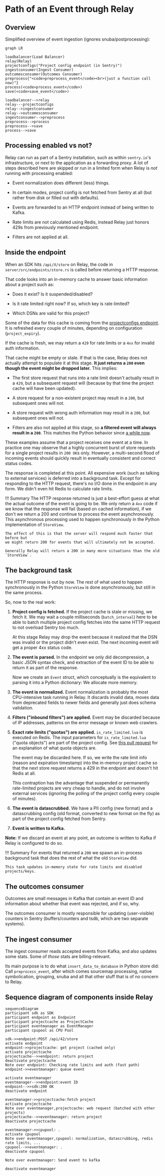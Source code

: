 # Path of an Event through Relay

## Overview

Simplified overview of event ingestion (ignores snuba/postprocessing):

```mermaid
graph LR

loadbalancer(Load Balancer)
relay(Relay)
projectconfigs("Project config endpoint (in Sentry)")
ingestconsumer(Ingest Consumer)
outcomesconsumer(Outcomes Consumer)
preprocess{"<code>preprocess_event</code><br>(just a function call now)"}
process(<code>process_event</code>)
save(<code>save_event</code>)

loadbalancer-->relay
relay---projectconfigs
relay-->ingestconsumer
relay-->outcomesconsumer
ingestconsumer-->preprocess
preprocess-->process
preprocess-->save
process-->save

```

## Processing enabled vs not?

Relay can run as part of a Sentry installation, such as within `sentry.io`'s
infrastructure, or next to the application as a forwarding proxy. A lot of
steps described here are skipped or run in a limited form when Relay is *not*
running with processing enabled:

*  Event normalization does different (less) things.

*  In certain modes, project config is not fetched from Sentry at all (but
   rather from disk or filled out with defaults).

*  Events are forwarded to an HTTP endpoint instead of being written to Kafka.

*  Rate limits are not calculated using Redis, instead Relay just honors 429s
   from previously mentioned endpoint.

*  Filters are not applied at all.

## Inside the endpoint

When an SDK hits `/api/X/store` on Relay, the code in
`server/src/endpoints/store.rs` is called before returning a HTTP response.

That code looks into an in-memory cache to answer basic information about a project such as:

*  Does it exist? Is it suspended/disabled?

*  Is it rate limited right now? If so, which key is rate limited?

*  Which DSNs are valid for this project?

Some of the data for this cache is coming from the [projectconfigs
endpoint](https://github.com/getsentry/sentry/blob/c868def30e013177383f8ca5909090c8bdbd8f6f/src/sentry/api/endpoints/relay_projectconfigs.py).
It is refreshed every couple of minutes, depending on configuration (`project_expiry`).

If the cache is fresh, we may return a `429` for rate limits or a `4xx` for
invalid auth information.

That cache might be empty or stale. If that is the case, Relay does not
actually attempt to populate it at this stage. **It just returns a `200` even
though the event might be dropped later.** This implies:

*  The first store request that runs into a rate limit doesn't actually result
   in a `429`, but a subsequent request will (because by that time the project
   cache will have been updated).

*  A store request for a non-existent project may result in a `200`, but
   subsequent ones will not.

*  A store request with wrong auth information may result in a `200`, but
   subsequent ones will not.

*  Filters are also not applied at this stage, so **a filtered event will
   always result in a `200`**. This matches the Python behavior since [a while
   now](https://github.com/getsentry/sentry/pull/14561).

These examples assume that a project receives one event at a time. In practice
one may observe that a highly concurrent burst of store requests for a single
project results in `200 OK`s only. However, a multi-second flood of incoming
events should quickly result in eventually consistent and correct status codes.

The response is completed at this point. All expensive work (such as talking to
external services) is deferred into a background task. Except for responding to
the HTTP request, there's no I/O done in the endpoint in any form. We didn't
even hit Redis to calculate rate limits.

!!! Summary
    The HTTP response returned is just a best-effort guess at what the actual
    outcome of the event is going to be. We only return a `4xx` code if we know that
    the response will fail (based on cached information), if we don't we return a
    200 and continue to process the event asynchronously. This asynchronous
    processing used to happen synchronously in the Python implementation of
    `StoreView`.

    The effect of this is that the server will respond much faster that before but
    we might return 200 for events that will ultimately not be accepted.

    Generally Relay will return a 200 in many more situations than the old
    `StoreView`.

## The background task

The HTTP response is out by now. The rest of what used to happen synchronously in the
Python `StoreView` is done asynchronously, but still in the same process.

So, now to the real work:

1.  **Project config is fetched.** If the project cache is stale or missing, we
    fetch it. We may wait a couple milliseconds (`batch_interval`) here to be
    able to batch multiple project config fetches into the same HTTP request to
    not overload Sentry too much.

    At this stage Relay may drop the event because it realized that the DSN was
    invalid or the project didn't even exist. The next incoming event will get a
    proper 4xx status code.

1.  **The event is parsed.** In the endpoint we only did decompression, a basic
    JSON syntax check, and extraction of the event ID to be able to return it as
    part of the response.

    Now we create an `Event` struct, which conceptually is the equivalent to
    parsing it into a Python dictionary: We allocate more memory.

1.  **The event is normalized.** Event normalization is probably the most
    CPU-intensive task running in Relay. It discards invalid data, moves data
    from deprecated fields to newer fields and generally just does schema
    validation.

1.  **Filters ("inbound filters") are applied.** Event may be discarded because of IP
    addresses, patterns on the error message or known web crawlers.

1.  **Exact rate limits ("quotas") are applied.** `is_rate_limited.lua` is
    executed on Redis. The input parameters for `is_rate_limited.lua` ("quota
    objects") are part of the project config. See [this pull
    request](https://github.com/getsentry/sentry/pull/14558) for an explanation
    of what quota objects are.

    The event may be discarded here. If so, we write the rate limit info
    (reason and expiration timestamp) into the in-memory project cache so that
    the next store request returns a 429 in the endpoint and doesn't hit Redis
    at all.

    This contraption has the advantage that suspended or permanently
    rate-limited projects are very cheap to handle, and do not involve external
    services (ignoring the polling of the project config every couple of
    minutes).

1.  **The event is datascrubbed.** We have a PII config (new format) and a
    datascrubbing config (old format, converted to new format on the fly) as
    part of the project config fetched from Sentry.

1.  **Event is written to Kafka.**

**Note:** If we discard an event at any point, an outcome is written to Kafka
if Relay is configured to do so.

!!! Summary
    For events that returned a `200` we spawn an in-process background task
    that does the rest of what the old `StoreView` did.

    This task updates in-memory state for rate limits and disabled
    projects/keys.

## The outcomes consumer

Outcomes are small messages in Kafka that contain an event ID and information
about whether that event was rejected, and if so, why.

The outcomes consumer is mostly responsible for updating (user-visible)
counters in Sentry (buffers/counters and tsdb, which are two separate systems).

## The ingest consumer

The ingest consumer reads accepted events from Kafka, and also updates some
stats. Some of *those* stats are billing-relevant.

Its main purpose is to do what `insert_data_to_database` in Python store did:
Call `preprocess_event`, after which comes sourcemap processing, native
symbolication, grouping, snuba and all that other stuff that is of no concern
to Relay.

## Sequence diagram of components inside Relay

```mermaid
sequenceDiagram
participant sdk as SDK
participant endpoint as Endpoint
participant projectcache as ProjectCache
participant eventmanager as EventManager
participant cpupool as CPU Pool

sdk->>endpoint:POST /api/42/store
activate endpoint
endpoint->>projectcache: get project (cached only)
activate projectcache
projectcache-->>endpoint: return project
deactivate projectcache
Note over endpoint: Checking rate limits and auth (fast path)
endpoint->>eventmanager: queue event

activate eventmanager
eventmanager-->>endpoint:event ID
endpoint-->>sdk:200 OK
deactivate endpoint

eventmanager->>projectcache:fetch project
activate projectcache
Note over eventmanager,projectcache: web request (batched with other projects)
projectcache-->>eventmanager: return project
deactivate projectcache

eventmanager->>cpupool: .
activate cpupool
Note over eventmanager,cpupool: normalization, datascrubbing, redis rate limits, ...
cpupool-->>eventmanager: .
deactivate cpupool

Note over eventmanager: Send event to kafka

deactivate eventmanager
```
